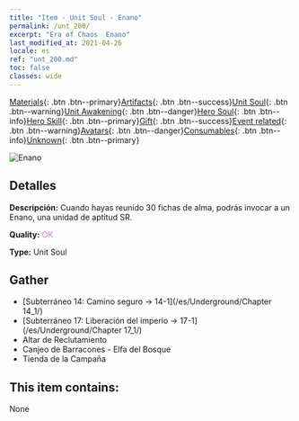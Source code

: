 ```yaml
---
title: "Item - Unit Soul - Enano"
permalink: /unt_200/
excerpt: "Era of Chaos  Enano"
last_modified_at: 2021-04-26
locale: es
ref: "unt_200.md"
toc: false
classes: wide
---
```

 [Materials](/ItemsES/){: .btn .btn--primary}[Artifacts](/ItemsES/Artifacts/){: .btn .btn--success}[Unit Soul](/ItemsES/UnitSoul/){: .btn .btn--warning}[Unit Awakening](/ItemsES/UnitAwakening/){: .btn .btn--danger}[Hero Soul](/ItemsES/HeroSoul/){: .btn .btn--info}[Hero Skill](/ItemsES/HeroSkill/){: .btn .btn--primary}[Gift](/ItemsES/Gift/){: .btn .btn--success}[Event related](/ItemsES/Events/){: .btn .btn--warning}[Avatars](/ItemsES/Avatars/){: .btn .btn--danger}[Consumables](/ItemsES/Consumables/){: .btn .btn--info}[Unknown](/ItemsES/Unknown/){: .btn .btn--primary}

 ![Enano](/images/u/ti_airen.jpg)

## Detalles
 **Descripción:** Cuando hayas reunido 30 fichas de alma, podrás invocar a un Enano, una unidad de aptitud SR.

 **Quality:** <span style="color: #DA70D6">OK</span>

 **Type:** Unit Soul

## Gather

*    [Subterráneo 14: Camino seguro -> 14-1](/es/Underground/Chapter 14_1/) 
*    [Subterráneo 17: Liberación del imperio -> 17-1](/es/Underground/Chapter 17_1/) 
*    Altar de Reclutamiento 
*    Canjeo de Barracones - Elfa del Bosque 
*    Tienda de la Campaña 

## This item contains:

  None

